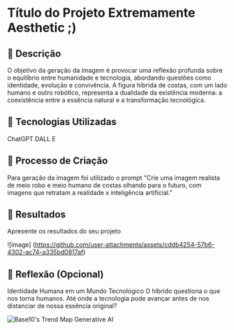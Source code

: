 # Título do Projeto Extremamente Aesthetic ;)

## 📒 Descrição
O objetivo da geração da imagem é provocar uma reflexão profunda sobre o equilíbrio entre humanidade e tecnologia, abordando questões como identidade, evolução e convivência. A figura híbrida de costas, com um lado humano e outro robótico, representa a dualidade da existência moderna: a coexistência entre a essência natural e a transformação tecnológica.

## 🤖 Tecnologias Utilizadas
ChatGPT DALL E

## 🧐 Processo de Criação
Para geração da imagem foi utilizado o prompt "Crie uma imagem realista de meio robo e meio humano de costas olhando para o futuro, com imagens que retratam a realidade x inteligência artificial."

## 🚀 Resultados
Apresente os resultados do seu projeto

![image] (https://github.com/user-attachments/assets/cddb4254-57b6-4302-ac74-a335bd0817af)

## 💭 Reflexão (Opcional)
Identidade Humana em um Mundo Tecnológico
O híbrido questiona o que nos torna humanos. Até onde a tecnologia pode avançar antes de nos distanciar de nossa essência original?

![Base10's Trend Map Generative AI](https://github.com/digitalinnovationone/lab-natty-or-not/assets/730492/f4df26e8-f8f7-4419-8252-c69d73ea930c)
